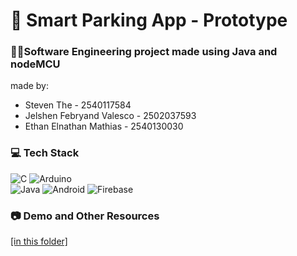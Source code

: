 # 🚗 Smart Parking App - Prototype 
### 👩‍💻Software Engineering project made using Java and nodeMCU  
made by: 
* Steven The - 2540117584 
* Jelshen Febryand Valesco - 2502037593
* Ethan Elnathan Mathias - 2540130030

### 💻 Tech Stack  
![C](https://img.shields.io/badge/c-%2300599C.svg?style=for-the-badge&logo=c&logoColor=white) ![Arduino](https://img.shields.io/badge/-Arduino-00979D?style=for-the-badge&logo=Arduino&logoColor=white)
\
![Java](https://img.shields.io/badge/java-%23ED8B00.svg?style=for-the-badge&logo=openjdk&logoColor=white) ![Android](https://img.shields.io/badge/Android-3DDC84?style=for-the-badge&logo=android&logoColor=white) ![Firebase](https://img.shields.io/badge/Firebase-039BE5?style=for-the-badge&logo=Firebase&logoColor=white)

### 📷 Demo and Other Resources
[[in this folder]](https://binusianorg-my.sharepoint.com/personal/boby_siswanto_binus_edu/Documents/ProdiTIBandung/Lecture/2023/SE/Project%20Akhir%20SE/SmartParkingSystem_SoftwareEngineeringProject_Kelompok1LA75.zip?csf=1&web=1&e=Ob6Pte)
